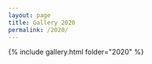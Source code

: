 ```yaml
---
layout: page
title: Gallery 2020
permalink: /2020/
---
```


{% include gallery.html folder="2020" %}
